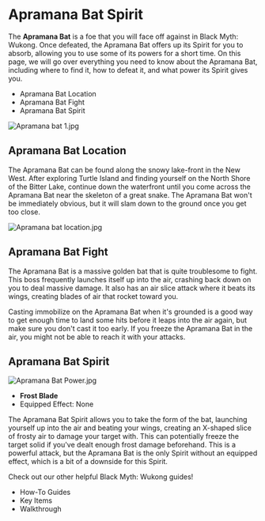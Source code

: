 # Apramana Bat Spirit

The **Apramana Bat** is a foe that you will face off against in Black Myth: Wukong. Once defeated, the Apramana Bat offers up its Spirit for you to absorb, allowing you to use some of its powers for a short time. On this page, we will go over everything you need to know about the Apramana Bat, including where to find it, how to defeat it, and what power its Spirit gives you. 

  * Apramana Bat Location
  * Apramana Bat Fight
  * Apramana Bat Spirit

![Apramana bat 1.jpg](https://oyster.ignimgs.com/mediawiki/apis.ign.com/black-myth-wukong/b/b3/Apramana_bat_1.jpg)

## Apramana Bat Location

The Apramana Bat can be found along the snowy lake-front in the New West. After exploring Turtle Island and finding yourself on the North Shore of the Bitter Lake, continue down the waterfront until you come across the Apramana Bat near the skeleton of a great snake. The Apramana Bat won't be immediately obvious, but it will slam down to the ground once you get too close. 

![Apramana bat location.jpg](https://oyster.ignimgs.com/mediawiki/apis.ign.com/black-myth-wukong/d/d8/Apramana_bat_location.jpg)

## Apramana Bat Fight

The Apramana Bat is a massive golden bat that is quite troublesome to fight. This boss frequently launches itself up into the air, crashing back down on you to deal massive damage. It also has an air slice attack where it beats its wings, creating blades of air that rocket toward you. 

Casting immobilize on the Apramana Bat when it's grounded is a good way to get enough time to land some hits before it leaps into the air again, but make sure you don't cast it too early. If you freeze the Apramana Bat in the air, you might not be able to reach it with your attacks. 

## Apramana Bat Spirit

![Apramana Bat Power.jpg](https://oyster.ignimgs.com/mediawiki/apis.ign.com/black-myth-wukong/9/9f/Apramana_Bat_Power.jpg)

  * **Frost Blade**
  * Equipped Effect: None

The Apramana Bat Spirit allows you to take the form of the bat, launching yourself up into the air and beating your wings, creating an X-shaped slice of frosty air to damage your target with. This can potentially freeze the target solid if you've dealt enough frost damage beforehand. This is a powerful attack, but the Apramana Bat is the only Spirit without an equipped effect, which is a bit of a downside for this Spirit. 

Check out our other helpful Black Myth: Wukong guides! 

  * How-To Guides
  * Key Items
  * Walkthrough

